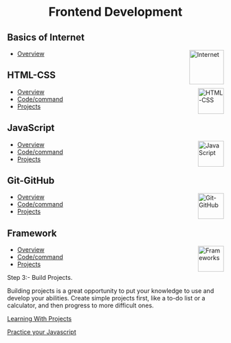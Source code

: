 <h1 align="center"> Frontend Development </h1>

## Basics of Internet

<img align="right" src="https://cdn.icon-icons.com/icons2/3525/PNG/512/web_online_internet_global_earth_world_globe_icon_221254.png" height="80" alt="Internet">

- [Overview]()

## HTML-CSS

<img align="right" src="https://upload.wikimedia.org/wikipedia/commons/1/10/CSS3_and_HTML5_logos_and_wordmarks.svg" height="60" alt="HTML-CSS"> 

- [Overview](HTML-CSS/README.md)
- [Code/command](HTML-CSS/)
- [Projects](HTML-CSS/)

## JavaScript

<img align="right" src="https://vectorwiki.com/images/G9sE3__javascript.svg" height="60" alt="JavaScript"> 


- [Overview]()
- [Code/command]()
- [Projects]()


## Git-GitHub

<img align="right" src="https://raw.githubusercontent.com/kenangundogan/fontisto/ab2364a6e61bd6e4af1cf62a167485d658911ded/icons/svg/brand/github.svg" height="60" alt="Git-GitHub"> 

- [Overview]()
- [Code/command]()
- [Projects]()

## Framework

<img align="right" src="https://encrypted-tbn0.gstatic.com/images?q=tbn:ANd9GcQhXmXvvFyEs-lgYZW2X2CpJ_Kyjv0zLVE72lzVj3OiOeTf0gi1N7HXp011jKrMIzlTAm8&usqp=CAU)" height="60" alt="Frameworks"> 

- [Overview](https://github.com/BuildersChain/Developers-Roadmap/blob/main/Frontend-Developer/frameworks/README.md)
- [Code/command]()
- [Projects]()


<!-- The field of frontend development, which is expanding quickly, is in charge of giving online pages life. It entails utilising HTML, CSS, and JavaScript to design websites that are both user-friendly and aesthetically pleasing. Learning frontend development can be a terrific opportunity whether you are just starting out in your career or looking to transfer professions.

Step:1 - Learn HTML & CSS.

The basic building components of web pages are HTML and CSS. A web page's structure is provided by HTML, and styling and visual effects are added using CSS. It's imperative to have a firm grasp on these two technologies before delving into JavaScript.

You can get started with:-

[HTML & CSS for begineers](https://www.internetingishard.com/html-and-css/)

[HTML](https://www.w3schools.com/html/html_intro.asp)

[HTML & CSS Playlist](https://www.youtube.com/playlist?list=PLhzIaPMgkbxDxVcH-M-JFM73PY1R_i2mK)

[HTML Crash course](https://www.youtube.com/watch?v=qz0aGYrrlhU)


Step 2:- Learn Javascript.

Web pages can be made more interactive and dynamic by using the scripting language JavaScript. A solid grasp of JavaScript is necessary to work as a frontend developer.

You can get started with:-

[Ultimate Javascript Course by CodeWithHarry](https://www.youtube.com/playlist?list=PLu0W_9lII9ahR1blWXxgSlL4y9iQBnLpR)

[Javascript documentation](https://developer.mozilla.org/en-US/docs/Web/JavaScript) -->



Step 3:- Build Projects.

Building projects is a great opportunity to put your knowledge to use and develop your abilities. Create simple projects first, like a to-do list or a calculator, and then progress to more difficult ones.

[Learning With Projects](https://projectlearn.io/learn/web-development)

[Practice your Javascript](https://exercism.org/tracks/javascript)




